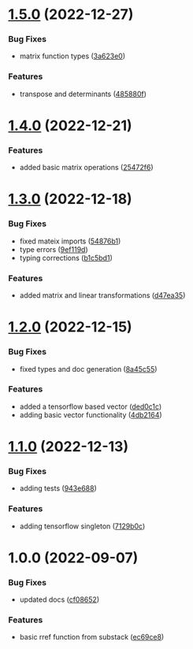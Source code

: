 # [1.5.0](https://github.com/repetere/jsonstack-math/compare/v1.4.0...v1.5.0) (2022-12-27)


### Bug Fixes

* matrix function types ([3a623e0](https://github.com/repetere/jsonstack-math/commit/3a623e05333e29f5fa00eed3da4affc4e8751543))


### Features

* transpose and determinants ([485880f](https://github.com/repetere/jsonstack-math/commit/485880f02162484526d533a046c378825984bf40))

# [1.4.0](https://github.com/repetere/jsonstack-math/compare/v1.3.0...v1.4.0) (2022-12-21)


### Features

* added basic matrix operations ([25472f6](https://github.com/repetere/jsonstack-math/commit/25472f6806aad387e4db54091184560fc10938a9))

# [1.3.0](https://github.com/repetere/jsonstack-math/compare/v1.2.0...v1.3.0) (2022-12-18)


### Bug Fixes

* fixed mateix imports ([54876b1](https://github.com/repetere/jsonstack-math/commit/54876b174ec31946ce2a05a3f78afbdb4c85ef9a))
* type errors ([9ef119d](https://github.com/repetere/jsonstack-math/commit/9ef119da5d55625fad17fd641e081eeedf89c6b6))
* typing corrections ([b1c5bd1](https://github.com/repetere/jsonstack-math/commit/b1c5bd195c44426611650ce4f799a2f7c36868b4))


### Features

* added matrix and linear transformations ([d47ea35](https://github.com/repetere/jsonstack-math/commit/d47ea352e85e1287d7f7e7c3c819fd9cd312482b))

# [1.2.0](https://github.com/repetere/jsonstack-math/compare/v1.1.0...v1.2.0) (2022-12-15)


### Bug Fixes

* fixed types and doc generation ([8a45c55](https://github.com/repetere/jsonstack-math/commit/8a45c55fc854a227284e996591ca19fb8c9b5ad0))


### Features

* added a tensorflow based vector ([ded0c1c](https://github.com/repetere/jsonstack-math/commit/ded0c1c347f500d62b8ce5cc9a1995c49b468ebc))
* adding basic vector functionality ([4db2164](https://github.com/repetere/jsonstack-math/commit/4db21643623e1b0f6f82f6a64ff5ee745048eefd))

# [1.1.0](https://github.com/repetere/jsonstack-math/compare/v1.0.0...v1.1.0) (2022-12-13)


### Bug Fixes

* adding tests ([943e688](https://github.com/repetere/jsonstack-math/commit/943e68883218a141b1ac03fbb79299d88fc82833))


### Features

* adding tensorflow singleton ([7129b0c](https://github.com/repetere/jsonstack-math/commit/7129b0c42c00d69d5c425fc481fd7d0782d67786))

# 1.0.0 (2022-09-07)


### Bug Fixes

* updated docs ([cf08652](https://github.com/repetere/jsonstack-math/commit/cf086528fb34d5fba66a1b262942853c0b1b8f40))


### Features

* basic rref function from substack ([ec69ce8](https://github.com/repetere/jsonstack-math/commit/ec69ce847b64c720f701c206cdde98b0af1b9e7a))
